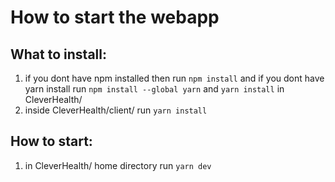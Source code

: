 # How to start the webapp
## What to install:
1. if you dont have npm installed then run ```npm install``` and if you dont have yarn install run `npm install --global yarn` and `yarn install` in CleverHealth/
2. inside CleverHealth/client/ run `yarn install`

## How to start:
1. in CleverHealth/ home directory run `yarn dev`
